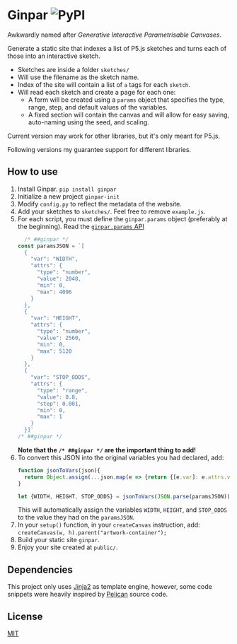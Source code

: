 # Ginpar ![PyPI](https://img.shields.io/pypi/v/ginpar)

Awkwardly named after _Generative Interactive Parametrisable Canvases_.

Generate a static site that indexes a list of P5.js sketches and turns each of
those into an interactive sketch.

- Sketches are inside a folder `sketches/`
- Will use the filename as the sketch name.
- Index of the site will contain a list of `a` tags for each `sketch`.
- Will read each sketch and create a page for each one:
  - A form will be created using a `params` object that specifies the type,
  range, step, and default values of the variables.
  - A fixed section will contain the canvas and will allow for easy saving,
  auto-naming using the seed, and scaling.

Current version may work for other libraries, but it's only meant for P5.js.

Following versions my guarantee support for different libraries.

## How to use

1. Install Ginpar.
  `pip install ginpar`
1. Initialize a new project
  `ginpar-init`
1. Modify `config.py` to reflect the metadata of the website.
1. Add your sketches to `sketches/`. Feel free to remove `example.js`.
1. For each script, you must define the `ginpar.params` object
  (preferably at the beginning).
  Read the [`ginpar.params` API][params-api]
    ```js
      /* ##ginpar */
    const paramsJSON = `[
      {
        "var": "WIDTH",
        "attrs": {
          "type": "number",
          "value": 2048,
          "min": 0,
          "max": 4096
        }
      },
      {
        "var": "HEIGHT",
        "attrs": {
          "type": "number",
          "value": 2560,
          "min": 0,
          "max": 5120
        }
      },
      {
        "var": "STOP_ODDS",
        "attrs": {
          "type": "range",
          "value": 0.8,
          "step": 0.001,
          "min": 0,
          "max": 1
        }
      }]`
    /* ##ginpar */
    ```
    **Note that the `/* ##ginpar */` are the important thing to add!**
1. To convert this JSON into the original variables you had declared, add:
    ```js
    function jsonToVars(json){
      return Object.assign(...json.map(e => {return {[e.var]: e.attrs.value}}))
    }

    let {WIDTH, HEIGHT, STOP_ODDS} = jsonToVars(JSON.parse(paramsJSON))
    ```
    This will automatically assign the variables `WIDTH`, `HEIGHT`,
    and `STOP_ODDS` to the value they had on the `paramsJSON`.
1. In your `setup()` function, in your `createCanvas` instruction, add:
  `createCanvas(w, h).parent("artwork-container");`
1. Build your static site
  `ginpar`.
1. Enjoy your site created at `public/`.

## Dependencies

This project only uses [Jinja2][jinja] as template engine, however, some code
snippets were heavily inspired by [Pelican][pelican] source code.

## License

[MIT](./LICENSE)

[config-example]:config-example
[params-api]:params-api
[jinja]:https://jinja.palletsprojects.com/
[pelican]:https://getpelican.com